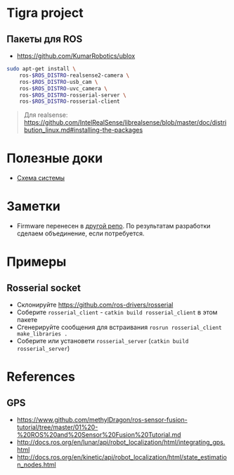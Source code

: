 # Tigra project

## Пакеты для ROS

- https://github.com/KumarRobotics/ublox

```bash
sudo apt-get install \
    ros-$ROS_DISTRO-realsense2-camera \
    ros-$ROS_DISTRO-usb_cam \
    ros-$ROS_DISTRO-uvc_camera \
    ros-$ROS_DISTRO-rosserial-server \
    ros-$ROS_DISTRO-rosserial-client

```

> Для realsense: https://github.com/IntelRealSense/librealsense/blob/master/doc/distribution_linux.md#installing-the-packages

# Полезные доки

- [Схема системы](https://drive.google.com/file/d/1iIvuMr4xtmul_ea4DkjYoXMdhi8A7dez/view?usp=sharing)

# Заметки

- Firmware перенесен в [другой репо](https://github.com/lsd-maddrive/tigra-firmware). По результатам разработки сделаем объединение, если потребуется.


# Примеры

## Rosserial socket

- Склонируйте https://github.com/ros-drivers/rosserial
- Соберите `rosserial_client` - `catkin build rosserial_client` в этом пакете
- Сгенерируйте сообщения для встраивания `rosrun rosserial_client make_libraries .`
- Соберите или установети `rosserial_server` (`catkin build rosserial_server`)


# References

## GPS

- https://www.github.com/methylDragon/ros-sensor-fusion-tutorial/tree/master/01%20-%20ROS%20and%20Sensor%20Fusion%20Tutorial.md
- http://docs.ros.org/en/lunar/api/robot_localization/html/integrating_gps.html
- http://docs.ros.org/en/kinetic/api/robot_localization/html/state_estimation_nodes.html

